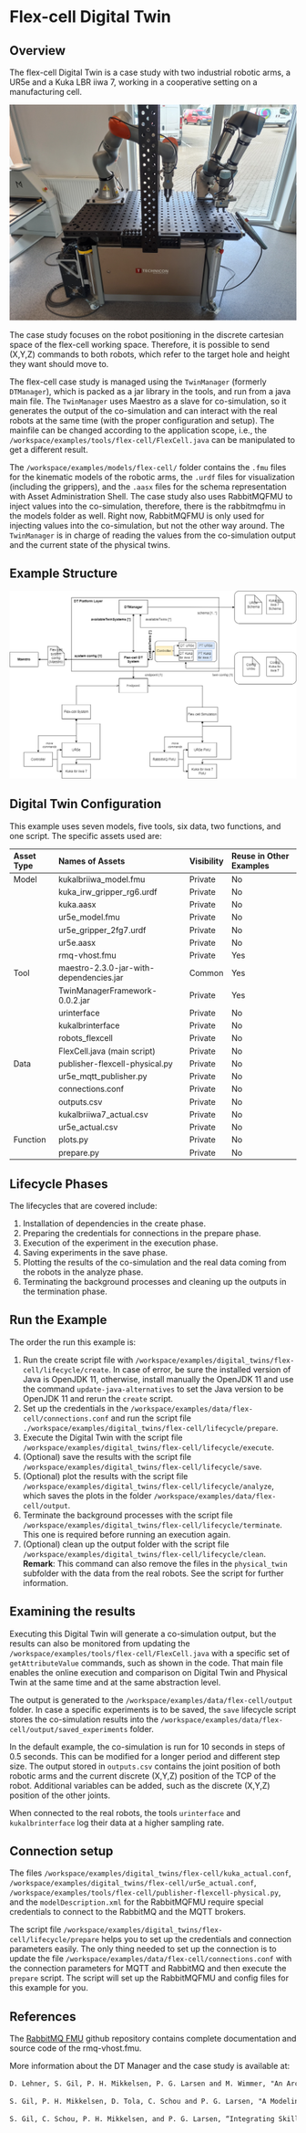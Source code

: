 # Flex-cell Digital Twin
## Overview
The flex-cell Digital Twin is a case study with two industrial robotic arms, a UR5e and a Kuka LBR iiwa 7, working in a cooperative setting on a manufacturing cell.

![Flex-cell Physical Setup](flex-cell_github.jpg)

The case study focuses on the robot positioning in the discrete cartesian space of the flex-cell working space.
Therefore, it is possible to send (X,Y,Z) commands to both robots, which refer to the target hole and height they want should move to.

The flex-cell case study is managed using the ```TwinManager``` (formerly ```DTManager```), which is packed as a jar library in the tools, and run from a java main file.
The ```TwinManager``` uses Maestro as a slave for co-simulation, so it generates the output of the co-simulation and can interact with the real robots at the same time (with the proper configuration and setup).
The mainfile can be changed according to the application scope, i.e., the ```/workspace/examples/tools/flex-cell/FlexCell.java``` can be manipulated to get a different result.

The ```/workspace/examples/models/flex-cell/``` folder contains the ```.fmu``` files for the kinematic models of the robotic arms, the ```.urdf``` files for visualization (including the grippers), and the ```.aasx``` files for the schema representation with Asset Administration Shell.
The case study also uses RabbitMQFMU to inject values into the co-simulation, therefore, there is the rabbitmqfmu in the models folder as well.
Right now, RabbitMQFMU is only used for injecting values into the co-simulation, but not the other way around.
The ```TwinManager``` is in charge of reading the values from the co-simulation output and the current state of the physical twins.

## Example Structure
![Flex-cell system architecture with the DT Manager](flexcellRepresentation_GitHub.png)

## Digital Twin Configuration
This example uses seven models, five tools, six data, two functions, and one script. The specific assets used are:

| Asset Type | Names of Assets | Visibility | Reuse in Other Examples |
|:---|:---|:---|:---|
| Model | kukalbriiwa_model.fmu | Private | No |
|  | kuka_irw_gripper_rg6.urdf | Private | No |
|  | kuka.aasx | Private | No |
|  | ur5e_model.fmu | Private | No |
|  | ur5e_gripper_2fg7.urdf | Private | No |
|  | ur5e.aasx | Private | No |
|  | rmq-vhost.fmu | Private | Yes |
| Tool | maestro-2.3.0-jar-with-dependencies.jar | Common | Yes |
|  | TwinManagerFramework-0.0.2.jar | Private | Yes |
|  | urinterface | Private | No |
|  | kukalbrinterface | Private | No |
|  | robots_flexcell | Private | No |
|  | FlexCell.java (main script) | Private | No |
| Data | publisher-flexcell-physical.py | Private | No |
|  | ur5e_mqtt_publisher.py | Private | No |
|  | connections.conf | Private | No |
|  | outputs.csv | Private | No |
|  | kukalbriiwa7_actual.csv | Private | No |
|  | ur5e_actual.csv | Private | No |
| Function | plots.py | Private | No |
|  | prepare.py | Private | No |

## Lifecycle Phases
The lifecycles that are covered include:
1. Installation of dependencies in the create phase.
2. Preparing the credentials for connections in the prepare phase.
3. Execution of the experiment in the execution phase.
4. Saving experiments in the save phase.
5. Plotting the results of the co-simulation and the real data coming from the robots in the analyze phase.
6. Terminating the background processes and cleaning up the outputs in the termination phase.

## Run the Example
The order the run this example is:
1. Run the create script file with ```/workspace/examples/digital_twins/flex-cell/lifecycle/create```. In case of error, be sure the installed version of Java is OpenJDK 11, otherwise, install manually the OpenJDK 11 and use the command ```update-java-alternatives``` to set the Java version to be OpenJDK 11 and rerun the ```create``` script.
2. Set up the credentials in the ```/workspace/examples/data/flex-cell/connections.conf``` and run the script file ```./workspace/examples/digital_twins/flex-cell/lifecycle/prepare```.
3. Execute the Digital Twin with the script file ```/workspace/examples/digital_twins/flex-cell/lifecycle/execute```.
4. (Optional) save the results with the script file ```/workspace/examples/digital_twins/flex-cell/lifecycle/save```.
5. (Optional) plot the results with the script file ```/workspace/examples/digital_twins/flex-cell/lifecycle/analyze```, which saves the plots in the folder ```/workspace/examples/data/flex-cell/output```.
6. Terminate the background processes with the script file ```/workspace/examples/digital_twins/flex-cell/lifecycle/terminate```. This one is required before running an execution again.
7. (Optional) clean up the output folder with the script file ```/workspace/examples/digital_twins/flex-cell/lifecycle/clean```. **Remark**: This command can also remove the files in the ```physical_twin``` subfolder with the data from the real robots. See the script for further information.

## Examining the results
Executing this Digital Twin will generate a co-simulation output, but the results can also be monitored from updating the ```/workspace/examples/tools/flex-cell/FlexCell.java``` with a specific set of ```getAttributeValue``` commands, such as shown in the code.
That main file enables the online execution and comparison on Digital Twin and Physical Twin at the same time and at the same abstraction level.

The output is generated to the ```/workspace/examples/data/flex-cell/output``` folder.
In case a specific experiments is to be saved, the ```save``` lifecycle script stores the co-simulation results into the ```/workspace/examples/data/flex-cell/output/saved_experiments``` folder.

In the default example, the co-simulation is run for 10 seconds in steps of 0.5 seconds.
This can be modified for a longer period and different step size.
The output stored in ```outputs.csv``` contains the joint position of both robotic arms and the current discrete (X,Y,Z) position of the TCP of the robot.
Additional variables can be added, such as the discrete (X,Y,Z) position of the other joints.

When connected to the real robots, the tools ```urinterface``` and ```kukalbrinterface``` log their data at a higher sampling rate.


## Connection setup
The files ```/workspace/examples/digital_twins/flex-cell/kuka_actual.conf```, ```/workspace/examples/digital_twins/flex-cell/ur5e_actual.conf```, ```/workspace/examples/tools/flex-cell/publisher-flexcell-physical.py```, and the ```modelDescription.xml``` for the RabbitMQFMU require special credentials to connect to the RabbitMQ and the MQTT brokers.

The script file  ```/workspace/examples/digital_twins/flex-cell/lifecycle/prepare``` helps you to set up the credentials and connection parameters easily.
The only thing needed to set up the connection is to update the file ```/workspace/examples/data/flex-cell/connections.conf``` with the connection parameters for MQTT and RabbitMQ and then execute the ```prepare``` script.
The script will set up the RabbitMQFMU and config files for this example for you.

## References

The [RabbitMQ FMU](https://github.com/INTO-CPS-Association/fmu-rabbitmq)
github repository contains complete documentation and source code of
the rmq-vhost.fmu.

More information about the DT Manager and the case study is available at:

```txt
D. Lehner, S. Gil, P. H. Mikkelsen, P. G. Larsen and M. Wimmer, "An Architectural Extension for Digital Twin Platforms to Leverage Behavioral Models," 2023 IEEE 19th International Conference on Automation Science and Engineering (CASE), Auckland, New Zealand, 2023, pp. 1-8, doi: 10.1109/CASE56687.2023.10260417.
```
```txt
S. Gil, P. H. Mikkelsen, D. Tola, C. Schou and P. G. Larsen, "A Modeling Approach for Composed Digital Twins in Cooperative Systems," 2023 IEEE 28th International Conference on Emerging Technologies and Factory Automation (ETFA), Sinaia, Romania, 2023, pp. 1-8, doi: 10.1109/ETFA54631.2023.10275601.
```
```txt
S. Gil, C. Schou, P. H. Mikkelsen, and P. G. Larsen, “Integrating Skills into Digital Twins in Cooperative Systems,” in 2024 IEEE/SICE International Symposium on System Integration (SII), 2024, pp. 1124–1131, doi: 10.1109/SII58957.2024.10417610.
```